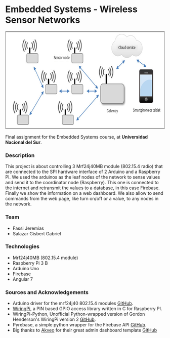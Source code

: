 #  Embedded Systems - Wireless Sensor Networks
<p align="center">
  <img alt="WSN" width="760" height="308" src="repoassets/WSN.jpg">
</p>

Final assignment for the Embedded Systems course, at **Universidad Nacional del Sur**.

### Description
This project is about controlling 3 Mrf24j40MB module (802.15.4 radio) that are connected to the SPI hardware interface of 2 Arduino and a Raspberry PI. We used the arduinos as the leaf nodes of the network to sense values and send it to the coordinator node (Raspberry). This one is connected to the internet and retransmit the values to a database, in this case Firebase. Finally we show the information on a web dashboard. We also allow to send commands from the web page, like turn on/off or a value, to any nodes in the network.

### Team
* Fassi Jeremias
* Salazar Gisbert Gabriel

### Technologies
* Mrf24j40MB (802.15.4 module)
* Raspberry Pi 3 B
* Arduino Uno
* Firebase
* Angular 7

### Sources and Acknowledgements
* Arduino driver for the mrf24j40 802.15.4 modules [GitHub](https://github.com/karlp/Mrf24j40-arduino-library).
* <a href="http://wiringpi.com/">WiringPi</a>, a PIN based GPIO access library written in C for Raspberry PI.
* WiringPi-Python, Unofficial Python-wrapped version of Gordon Henderson's WiringPi version 2 [GitHub](https://github.com/WiringPi/WiringPi-Python).
* Pyrebase, a simple python wrapper for the Firebase API [GitHub](https://github.com/thisbejim/Pyrebase).
* Big thanks to <a href="https://www.akveo.com">Akveo</a> for their great admin dashboard template [GitHub](https://github.com/akveo/ngx-admin)
